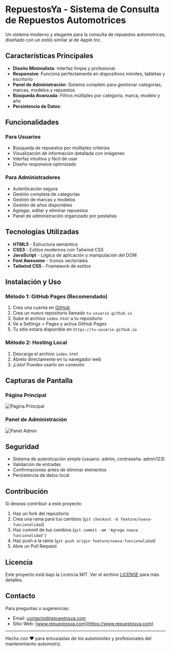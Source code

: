 # RepuestosYa - Sistema de Consulta de Repuestos Automotrices


Un sistema moderno y elegante para la consulta de repuestos automotrices, diseñado con un estilo similar al de Apple Inc.

## Características Principales

- **Diseño Minimalista**: Interfaz limpia y profesional.
- **Responsive**: Funciona perfectamente en dispositivos móviles, tabletas y escritorio
- **Panel de Administración**: Sistema completo para gestionar categorías, marcas, modelos y repuestos
- **Búsqueda Avanzada**: Filtros múltiples por categoría, marca, modelo y año
- **Persistencia de Datos**: 


## Funcionalidades

### Para Usuarios
- Búsqueda de repuestos por múltiples criterios
- Visualización de información detallada con imágenes
- Interfaz intuitiva y fácil de usar
- Diseño responsive optimizado

### Para Administradores
- Autenticación segura
- Gestión completa de categorías
- Gestión de marcas y modelos
- Gestión de años disponibles
- Agregar, editar y eliminar repuestos
- Panel de administración organizado por pestañas

## Tecnologías Utilizadas

- **HTML5** - Estructura semántica
- **CSS3** - Estilos modernos con Tailwind CSS
- **JavaScript** - Lógica de aplicación y manipulación del DOM
- **Font Awesome** - Iconos vectoriales
- **Tailwind CSS** - Framework de estilos

## Instalación y Uso

### Método 1: GitHub Pages (Recomendado)

1. Crea una cuenta en [GitHub](https://github.com)
2. Crea un nuevo repositorio llamado `tu-usuario.github.io`
3. Sube el archivo `index.html` a tu repositorio
4. Ve a Settings > Pages y activa GitHub Pages
5. Tu sitio estará disponible en `https://tu-usuario.github.io`

### Método 2: Hosting Local

1. Descarga el archivo `index.html`
2. Ábrelo directamente en tu navegador web
3. ¡Listo! Puedes usarlo sin conexión

## Capturas de Pantalla

### Página Principal
![Página Principal](https://placehold.co/600x400/f8fafc/374151?text=P%C3%A1gina+Principal)

### Panel de Administración
![Panel Admin](https://placehold.co/600x400/f8fafc/374151?text=Panel+de+Administraci%C3%B3n)

## Seguridad

- Sistema de autenticación simple (usuario: admin, contraseña: admin123)
- Validación de entradas
- Confirmaciones antes de eliminar elementos
- Persistencia de datos local

## Contribución

Si deseas contribuir a este proyecto:

1. Haz un fork del repositorio
2. Crea una rama para tus cambios (`git checkout -b feature/nueva-funcionalidad`)
3. Haz commit de tus cambios (`git commit -am 'Agrega nueva funcionalidad'`)
4. Haz push a la rama (`git push origin feature/nueva-funcionalidad`)
5. Abre un Pull Request

## Licencia

Este proyecto está bajo la Licencia MIT. Ver el archivo [LICENSE](LICENSE) para más detalles.

## Contacto

Para preguntas o sugerencias:
- Email: contacto@repuestosya.com
- Sitio Web: [www.repuestosya.com](https://www.repuestosya.com)

---

Hecho con ❤️ para entusiastas de los automóviles y profesionales del mantenimiento automotriz.
